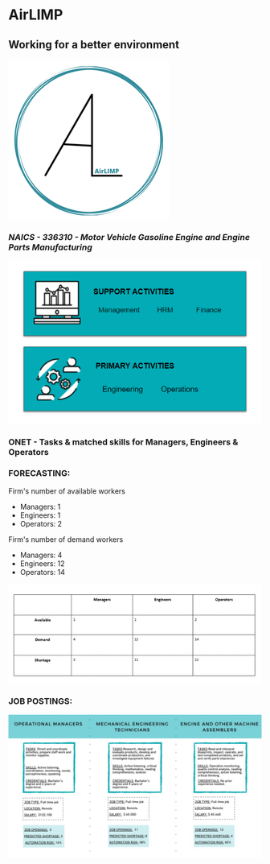 # **AirLIMP**

## **Working for a better environment**

![Location of the logo](9.png)

### _NAICS - 336310 - Motor Vehicle Gasoline Engine and Engine Parts Manufacturing_

![7.png](7.png)

### ONET - Tasks & matched skills for Managers, Engineers & Operators

### FORECASTING:
Firm's number of available workers
- Managers: 1
- Engineers: 1
- Operators: 2

Firm's number of demand workers
- Managers: 4
- Engineers: 12
- Operators: 14

![6.png](6.png)


### JOB POSTINGS:

![10.jpeg](10.jpeg)








